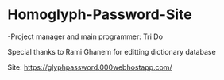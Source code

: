 # Homoglyph-Password-Site
-Project manager and main programmer: Tri Do

Special thanks to Rami Ghanem for editting dictionary database

Site: https://glyphpassword.000webhostapp.com/
